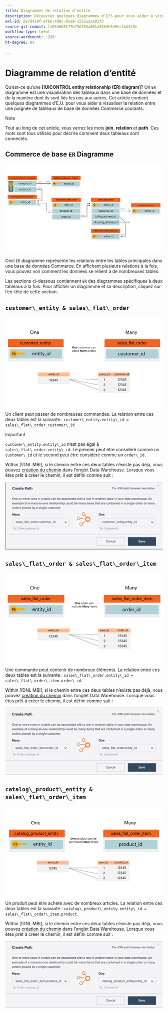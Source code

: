```yaml
---
title: Diagrammes de relation d’entité
description: Découvrez quelques diagrammes d’E/S pour vous aider à visualiser la relation entre une poignée de tableaux de base de données Commerce courants.
exl-id: de7d419f-efbe-4d0c-95a8-155a12aa93f3
source-git-commit: fa954868177b79d703a601a55b9e549ec1bd425e
workflow-type: tm+mt
source-wordcount: '326'
ht-degree: 0%

---
```


# Diagramme de relation d’entité

Qu’est-ce qu’une **[!UICONTROL entity relationship (ER) diagram]**? Un `ER` diagramme est une visualisation des tableaux dans une base de données et de la manière dont ils sont liés les uns aux autres. Cet article contient quelques diagrammes d’E.U. pour vous aider à visualiser la relation entre une poignée de tableaux de base de données Commerce courants.

>[!NOTE]
>
>Tout au long de cet article, vous verrez les mots **join**, **relation** et **path**. Ces mots sont tous utilisés pour décrire comment deux tableaux sont connectés.

## Commerce de base `ER` Diagramme

![4_DB_Chart](../../assets/4_DB_Chart.png)

Ceci `ER` diagramme représente les relations entre les tables principales dans une base de données Commerce. En affichant plusieurs relations à la fois, vous pouvez voir comment les données se relient à de nombreuses tables.

Les sections ci-dessous contiennent `ER` des diagrammes spécifiques à deux tableaux à la fois. Pour afficher un diagramme et sa description, cliquez sur l’en-tête de cette section.

## `customer\_entity & sales\_flat\_order`

![Un client et plusieurs commandes](../../assets/2_OneCustomerManyOrders.png)

Un client peut passer de nombreuses commandes. La relation entre ces deux tables est la suivante : `customer\_entity.entity\_id = sales\_flat\_order.customer\_id`

>[!IMPORTANT]
>
>`customer\_entity.entity\_id` n’est pas égal à `sales\_flat\_order.entity\_id`. Le premier peut être considéré comme un `customer\_id` et le second peut être considéré comme un `order\_id.`

Within [!DNL MBI], si le chemin entre ces deux tables n’existe pas déjà, vous pouvez [création du chemin](../data-warehouse-mgr/create-paths-calc-columns.md) dans l’onglet Data Warehouse. Lorsque vous êtes prêt à créer le chemin, il est défini comme suit :

![](../../assets/SFO___CE_path.png)

## `sales\_flat\_order & sales\_flat\_order\_item`

![1_OneOrderManyItems](../../assets/1_OneOrderManyItems.png)

Une commande peut contenir de nombreux éléments. La relation entre ces deux tables est la suivante : `sales\_flat\_order.entity\_id = sales\_flat\_order\_item.order\_id`.

Within [!DNL MBI], si le chemin entre ces deux tables n’existe pas déjà, vous pouvez [création du chemin](../data-warehouse-mgr/create-paths-calc-columns.md) dans l’onglet Data Warehouse. Lorsque vous êtes prêt à créer le chemin, il est défini comme suit :

![](../../assets/SFOI___SFO_path.png)

## `catalog\_product\_entity & sales\_flat\_order\_item`

![3_OneProductManyTimes](../../assets/3_OneProductManyTimes.png)

Un produit peut être acheté avec de nombreux articles. La relation entre ces deux tables est la suivante : `catalog\_product\_entity.entity\_id = sales\_flat\_order\_item.product`.

Within [!DNL MBI], si le chemin entre ces deux tables n’existe pas déjà, vous pouvez [création du chemin](../data-warehouse-mgr/create-paths-calc-columns.md) dans l’onglet Data Warehouse. Lorsque vous êtes prêt à créer le chemin, il est défini comme suit :

![](../../assets/SFOI___CPE_path.png)
